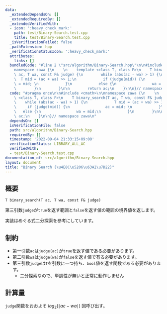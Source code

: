 ```yaml
---
data:
  _extendedDependsOn: []
  _extendedRequiredBy: []
  _extendedVerifiedWith:
  - icon: ':heavy_check_mark:'
    path: test/Binary-Search.test.cpp
    title: test/Binary-Search.test.cpp
  _isVerificationFailed: false
  _pathExtension: hpp
  _verificationStatusIcon: ':heavy_check_mark:'
  attributes:
    links: []
  bundledCode: "#line 2 \"src/algorithm/Binary-Search.hpp\"\n\n#include <cmath>\n\n\
    namespace zawa {\n    \n    template <class T, class F>\n    T binary_search(T\
    \ ac, T wa, const F& judge) {\n        while (abs(ac - wa) > 1) {\n          \
    \  T mid = (ac + wa) >> 1;\n            if (judge(mid)) {\n                ac\
    \ = mid; \n            }\n            else {\n                wa = mid;\n    \
    \        }\n        }\n\n        return ac;\n    }\n\n}// namespace zawa\n"
  code: "#pragma once\n\n#include <cmath>\n\nnamespace zawa {\n    \n    template\
    \ <class T, class F>\n    T binary_search(T ac, T wa, const F& judge) {\n    \
    \    while (abs(ac - wa) > 1) {\n            T mid = (ac + wa) >> 1;\n       \
    \     if (judge(mid)) {\n                ac = mid; \n            }\n         \
    \   else {\n                wa = mid;\n            }\n        }\n\n        return\
    \ ac;\n    }\n\n}// namespace zawa\n"
  dependsOn: []
  isVerificationFile: false
  path: src/algorithm/Binary-Search.hpp
  requiredBy: []
  timestamp: '2022-09-04 21:33:15+09:00'
  verificationStatus: LIBRARY_ALL_AC
  verifiedWith:
  - test/Binary-Search.test.cpp
documentation_of: src/algorithm/Binary-Search.hpp
layout: document
title: "Binary Search (\u4E8C\u5206\u63A2\u7D22)"
---
```


## 概要
```
T binary_search(T ac, T wa, const F& judge)
```
第三引数`judge`が`true`を返す範囲と`false`を返す値の範囲の境界値を返します。

実装はめぐる式二分探索を参考にしています。

## 制約
- 第一引数`ac`は`judge(ac)`が`true`を返す値である必要があります。
- 第二引数`wa`は`judge(wa)`が`false`を返す値で有る必要があります。
- 第三引数`judge`は`T`を引数に一つ持ち、`bool`値を返す関数である必要があります。
	- 二分探索なので、単調性が無いと正常に動作しません

## 計算量
`judge`関数をおおよそ $log_2 (\mid ac - wa \mid )$ 回呼び出す。
